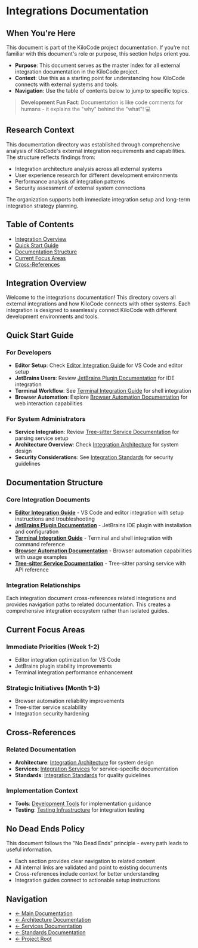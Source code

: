 # Integrations Documentation

## When You're Here

This document is part of the KiloCode project documentation. If you're not familiar with this document's role or purpose, this section helps orient you.

- **Purpose**: This document serves as the master index for all external integration documentation in the KiloCode project.
- **Context**: Use this as a starting point for understanding how KiloCode connects with external systems and tools.
- **Navigation**: Use the table of contents below to jump to specific topics.

> **Development Fun Fact**: Documentation is like code comments for humans - it explains the "why" behind the "what"! 💻

## Research Context

This documentation directory was established through comprehensive analysis of KiloCode's external integration requirements and capabilities. The structure reflects findings from:

- Integration architecture analysis across all external systems
- User experience research for different development environments
- Performance analysis of integration patterns
- Security assessment of external system connections

The organization supports both immediate integration setup and long-term integration strategy planning.

## Table of Contents

- [Integration Overview](#integration-overview)
- [Quick Start Guide](#quick-start-guide)
- [Documentation Structure](#documentation-structure)
- [Current Focus Areas](#current-focus-areas)
- [Cross-References](#cross-references)

## Integration Overview

Welcome to the integrations documentation! This directory covers all external integrations and how KiloCode connects with other systems. Each integration is designed to seamlessly connect KiloCode with different development environments and tools.

## Quick Start Guide

### For Developers
- **Editor Setup**: Check [Editor Integration Guide](EDITOR_INTEGRATION.md) for VS Code and editor setup
- **JetBrains Users**: Review [JetBrains Plugin Documentation](JETBRAINS_PLUGIN.md) for IDE integration
- **Terminal Workflow**: See [Terminal Integration Guide](TERMINAL_INTEGRATION.md) for shell integration
- **Browser Automation**: Explore [Browser Automation Documentation](BROWSER_AUTOMATION.md) for web interaction capabilities

### For System Administrators
- **Service Integration**: Review [Tree-sitter Service Documentation](TREE_SITTER_SERVICE.md) for parsing service setup
- **Architecture Overview**: Check [Integration Architecture](../architecture/README.md) for system design
- **Security Considerations**: See [Integration Standards](../standards/README.md) for security guidelines

## Documentation Structure

### Core Integration Documents

- **[Editor Integration Guide](EDITOR_INTEGRATION.md)** - VS Code and editor integration with setup instructions and troubleshooting
- **[JetBrains Plugin Documentation](JETBRAINS_PLUGIN.md)** - JetBrains IDE plugin with installation and configuration
- **[Terminal Integration Guide](TERMINAL_INTEGRATION.md)** - Terminal and shell integration with command reference
- **[Browser Automation Documentation](BROWSER_AUTOMATION.md)** - Browser automation capabilities with usage examples
- **[Tree-sitter Service Documentation](TREE_SITTER_SERVICE.md)** - Tree-sitter parsing service with API reference

### Integration Relationships

Each integration document cross-references related integrations and provides navigation paths to related documentation. This creates a comprehensive integration ecosystem rather than isolated guides.

## Current Focus Areas

### Immediate Priorities (Week 1-2)
- Editor integration optimization for VS Code
- JetBrains plugin stability improvements
- Terminal integration performance enhancement

### Strategic Initiatives (Month 1-3)
- Browser automation reliability improvements
- Tree-sitter service scalability
- Integration security hardening

## Cross-References

### Related Documentation
- **Architecture**: [Integration Architecture](../architecture/README.md) for system design
- **Services**: [Integration Services](../services/README.md) for service-specific documentation
- **Standards**: [Integration Standards](../standards/README.md) for quality guidelines

### Implementation Context
- **Tools**: [Development Tools](../tools/README.md) for implementation guidance
- **Testing**: [Testing Infrastructure](../architecture/repository/TESTING_INFRASTRUCTURE.md) for integration testing

## No Dead Ends Policy

This document follows the "No Dead Ends" principle - every path leads to useful information.

- Each section provides clear navigation to related content
- All internal links are validated and point to existing documents
- Cross-references include context for better understanding
- Integration guides connect to actionable setup instructions

## Navigation
- [← Main Documentation](../README.md)
- [← Architecture Documentation](../architecture/README.md)
- [← Services Documentation](../services/README.md)
- [← Standards Documentation](../standards/README.md)
- [← Project Root](../../README.md)